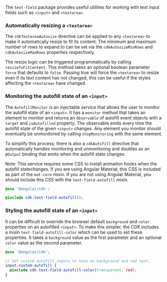 The `text-field` package provides useful utilities for working with text input fields such as
`<input>` and `<textarea>`.

### Automatically resizing a `<textarea>`

The `cdkTextareaAutosize` directive can be applied to any `<textarea>` to make it automatically
resize to fit its content. The minimum and maximum number of rows to expand to can be set via the
`cdkAutosizeMinRows` and `cdkAutosizeMaxRows` properties respectively.

The resize logic can be triggered programmatically by calling `resizeToFitContent`. This method
takes an optional boolean parameter `force` that defaults to `false`. Passing true will force the
`<textarea>` to resize even if its text content has not changed, this can be useful if the styles
affecting the `<textarea>` have changed.

<!-- example(text-field-autosize-textarea) -->

### Monitoring the autofill state of an `<input>`

The `AutofillMonitor` is an injectable service that allows the user to monitor the autofill state of
an `<input>`. It has a `monitor` method that takes an element to monitor and returns an
`Observable` of autofill event objects with a `target` and `isAutofilled` property. The observable
emits every time the autofill state of the given `<input>` changes. Any element you monitor should
eventually be unmonitored by calling `stopMonitoring` with the same element.

<!-- example(text-field-autofill-monitor) -->

To simplify this process, there is also a `cdkAutofill` directive that automatically handles
monitoring and unmonitoring and doubles as an `@Output` binding that emits when the autofill state
changes.

<!-- example(text-field-autofill-directive) -->

Note: This service requires some CSS to install animation hooks when the autofill statechanges. If
you are using Angular Material, this CSS is included as part of the `mat-core` mixin. If you are not
using Angular Material, you should include this CSS with the `text-field-autofill` mixin.

```scss
@use '@angular/cdk';

@include cdk.text-field-autofill();
```

### Styling the autofill state of an `<input>`

It can be difficult to override the browser default `background` and `color` properties on an
autofilled `<input>`. To make this simpler, the CDK includes a mixin `text-field-autofill-color`
which can be used to set these properties. It takes a `background` value as the first parameter and
an optional `color` value as the second parameter.

```scss
@use '@angular/cdk';

// Set custom autofill inputs to have no background and red text.
input.custom-autofill {
  @include cdk.text-field-autofill-color(transparent, red);
}
```
